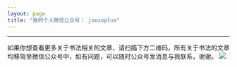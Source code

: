```yaml
---
layout: page
title: "我的个人微信公众号： joozoplus"
---
```


-----------
如果你想查看更多关于书法相关的文章，请扫描下方二维码，所有关于书法的文章均移驾至微信公众号中，如有问题，可以随时公众号发消息与我联系，谢谢。
<img src="{{ site.baseurl }}/assets/images/qrcode.jpg">